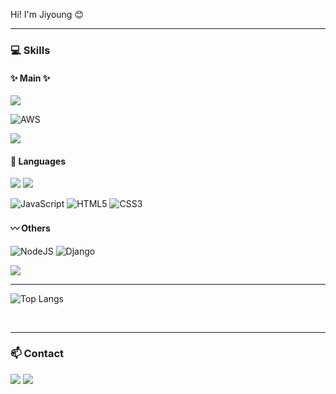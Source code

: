 Hi! I'm Jiyoung :blush:

---

### :computer: Skills
#### :sparkles: Main :sparkles:
<img src="https://img.shields.io/badge/springboot-6DB33F?style=flat-square&logo=springboot&logoColor=white">


![AWS](https://img.shields.io/badge/AWS-%23FF9900.svg?style=flat-square&logo=amazon-aws&logoColor=white)


<img src="https://img.shields.io/badge/MySQL-4479A1?style=flat-square&logo=MySQL&logoColor=white">


#### :bookmark: Languages
<img src="https://img.shields.io/badge/java-007396?style=flat-square&logo=OpenJDK&logoColor=white">
<img src="https://img.shields.io/badge/Python-3776AB?style=flat-square&logo=Python&logoColor=white">

![JavaScript](https://img.shields.io/badge/javascript-%23F7DF1E?style=flat-square&logo=javascript&logoColor=FFFFFF)
![HTML5](https://img.shields.io/badge/html5-%23E34F26.svg?style=flat-square&logo=html5&logoColor=white)
![CSS3](https://img.shields.io/badge/css3-%231572B6.svg?style=flat-square&logo=css3&logoColor=white)


#### :wavy_dash: Others
![NodeJS](https://img.shields.io/badge/node.js-6DA55F?style=flat-square&logo=node.js&logoColor=white)
![Django](https://img.shields.io/badge/django-%23092E20.svg?style=flat-square&logo=django&logoColor=white)

<img src="https://img.shields.io/badge/React-000000?style=flat-square&logo=React&logoColor=61DAFB">


<br/>

---


![Top Langs](https://github-readme-stats.vercel.app/api/top-langs/?username=gyjeong021&layout=compact&show_icons=true&theme=graywhite)



<br/>

---


### 📫 Contact
<a href="mailto:gyjeong021@gmail.com" target="_blank"><img src="https://img.shields.io/badge/Gmail-EA4335.svg?style=flat-square&logo=Gmail&logoColor=white"/></a>
<a href="mailto:gzero21@naver.com" target="_blank"><img src="https://img.shields.io/badge/Naver-03C75A.svg?style=flat-square&logo=Naver&logoColor=white"/></a>

